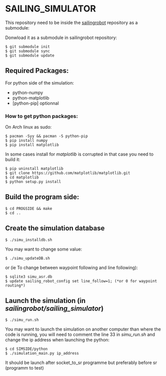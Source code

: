 SAILING_SIMULATOR
=================

This repository need to be inside the [sailingrobot](https://github.com/AlandSailingRobots/sailingrobot) repository as a submodule:

Donwload it as a submodule in sailingrobot repository:

    $ git submodule init
    $ git submodule sync
    $ git submodule update

## Required Packages:

For python side of the simulation:

* python-numpy
* python-matplotlib
* [python-pip] optionnal

### How to get python packages:

On Arch linux as sudo:

    $ pacman -Syy && pacman -S python-pip
    $ pip install numpy
    $ pip install matplotlib

In some cases install for *matplotlib* is corrupted in that case you need to build it:

    $ pip uninstall matplotlib
    $ git clone https://github.com/matplotlib/matplotlib.git
    $ cd matplotlib
    $ python setup.py install

## Build the program side:

    $ cd PROGSIDE && make
    $ cd ..

## Create the simulation database

    $ ./simu_installdb.sh

You may want to change some value:

    $ ./simu_updateDB.sh

or (ie To change between waypoint following and line following):

    $ sqlite3 simu_asr.db
    $ update sailing_robot_config set line_follow=1; (*or 0 for waypoint routing*)

## Launch the simulation (in *sailingrobot/sailing_simulator*)

    $ ./simu_run.sh

You may want to launch the simulation on another computer than where the code is running,
you will need to comment the line 33 in *simu_run.sh* and change the ip address when launching the python:

    $ cd SIMSIDE/python
    $ ./simulation_main.py ip_address

It should be launch after socket_to_sr programme but preferably before sr (programm to test)
